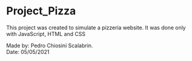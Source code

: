 # Project_Pizza
This project was created to simulate a pizzeria website. 
It was done only with JavaScript, HTML and CSS

Made by: Pedro Chiosini Scalabrin.\
Date: 05/05/2021
